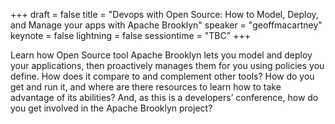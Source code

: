 +++
draft = false
title = "Devops with Open Source: How to Model, Deploy, and Manage your apps with Apache Brooklyn"
speaker = "geoffmacartney"
keynote = false
lightning = false
sessiontime = "TBC"
+++

Learn how Open Source tool Apache Brooklyn lets you model and deploy your applications, then proactively manages them for you using policies you define. How does it compare to and complement other tools? How do you get and run it, and where are there resources to learn how to take advantage of its abilities? And, as this is a developers’ conference, how do you get involved in the Apache Brooklyn project?